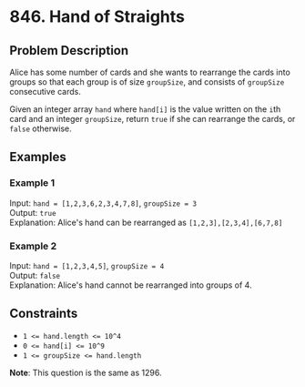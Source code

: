 # 846. Hand of Straights

## Problem Description

Alice has some number of cards and she wants to rearrange the cards into groups so that each group is of size `groupSize`, and consists of `groupSize` consecutive cards.

Given an integer array `hand` where `hand[i]` is the value written on the `i`th card and an integer `groupSize`, return `true` if she can rearrange the cards, or `false` otherwise.

## Examples

### Example 1

Input: `hand = [1,2,3,6,2,3,4,7,8]`, `groupSize = 3`  
Output: `true`  
Explanation: Alice's hand can be rearranged as `[1,2,3],[2,3,4],[6,7,8]`

### Example 2

Input: `hand = [1,2,3,4,5]`, `groupSize = 4`  
Output: `false`  
Explanation: Alice's hand cannot be rearranged into groups of 4.

## Constraints

- `1 <= hand.length <= 10^4`
- `0 <= hand[i] <= 10^9`
- `1 <= groupSize <= hand.length`

**Note**: This question is the same as 1296.

